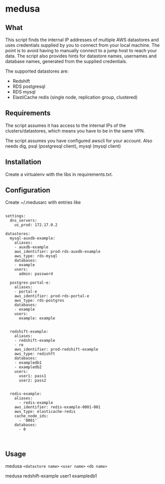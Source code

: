 # medusa

## What
This script finds the internal IP addresses of multiple AWS datastores and uses credentials supplied by you to connect from your local machine. The point is to avoid having to manually connect to a jump host to reach your data. The script also provides hints for datastore names, usernames and database names, generated from the supplied credentials.

The supported datastores are:
* Redshift
* RDS postgresql
* RDS mysql
* ElastiCache redis (single node, replication group, clustered)

## Requirements
The script assumes it has access to the internal IPs of the clusters/datastores, which means you have to be in the same VPN.

The script assumes you have configured awscli for your account. Also needs dig, psql (postgresql client), mysql (mysql client)

## Installation
Create a virtualenv with the libs in requirements.txt.

## Configuration
Create ~/.medusarc with entries like

```

settings:
  dns_servers:
    us_prod: 172.17.0.2

datastores:
  mysql-auxdb-example:
    aliases:
    - auxdb-example
    aws_identifier: prod-rds-auxdb-example
    aws_type: rds-mysql
    databases:
    - example
    users:
      admin: password

  postgres-portal-e:
    aliases:
    - portal-e
    aws_identifier: prod-rds-portal-e
    aws_type: rds-postgres
    databases:
    - example
    users:
      example: example


  redshift-example:
    aliases:
    - redshift-example
    - re
    aws_identifier: prod-redshift-example
    aws_type: redishft
    databases:
    - exampledb1
    - exampledb2
    users:
      user1: pass1
      user2: pass2


  redis-example:
    aliases:
      - redis-example
    aws_identifier: redis-example-0001-001
    aws_type: elasticache-redis
    cache_node_ids:
      - '0001'
    databases:
      - 0



```

## Usage
medusa `<datastore name>` `<user name>` `<db name>`

medusa redshift-example user1 exampledb1
